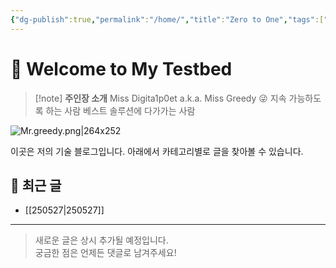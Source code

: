 ```yaml
---
{"dg-publish":true,"permalink":"/home/","title":"Zero to One","tags":["gardenEntry"],"noteIcon":"","created":"2025-05-27T13:25:46.129+09:00","updated":"2025-05-27T22:53:16.942+09:00"}
---
```


# 👋 Welcome to My Testbed

> [!note] **주인장 소개**
> Miss Digita1p0et a.k.a. Miss Greedy 😜
> 지속 가능하도록 하는 사람
> 베스트 솔루션에 다가가는 사람
> 
![Mr.greedy.png|264x252](/img/user/Mr.greedy.png)


이곳은 저의 기술 블로그입니다.
아래에서 카테고리별로 글을 찾아볼 수 있습니다.


## 📂 최근 글

- [[250527\|250527]]
---

> 새로운 글은 상시 추가될 예정입니다.  
> 궁금한 점은 언제든 댓글로 남겨주세요!

